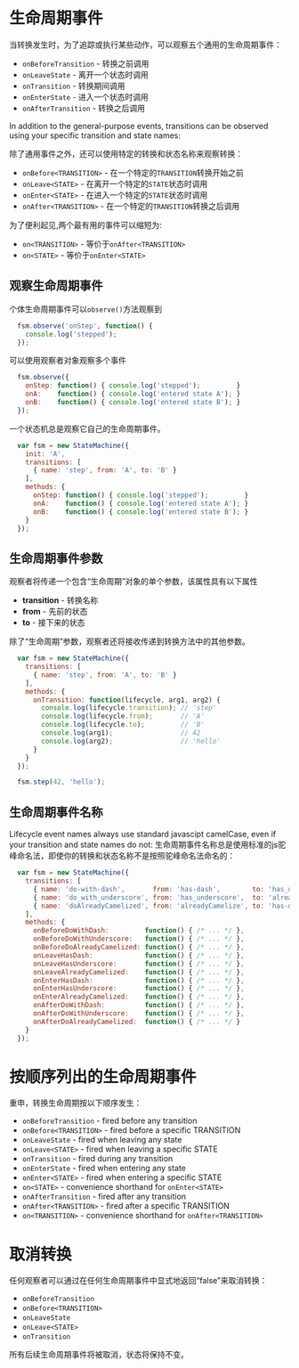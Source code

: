 # 生命周期事件

当转换发生时，为了追踪或执行某些动作，可以观察五个通用的生命周期事件：

  * `onBeforeTransition` - 转换之前调用
  * `onLeaveState`       - 离开一个状态时调用
  * `onTransition`       - 转换期间调用
  * `onEnterState`       - 进入一个状态时调用
  * `onAfterTransition`  - 转换之后调用

In addition to the general-purpose events, transitions can be observed
using your specific transition and state names:

除了通用事件之外，还可以使用特定的转换和状态名称来观察转换：

  * `onBefore<TRANSITION>` - 在一个特定的`TRANSITION`转换开始之前
  * `onLeave<STATE>`       - 在离开一个特定的`STATE`状态时调用
  * `onEnter<STATE>`       - 在进入一个特定的`STATE`状态时调用
  * `onAfter<TRANSITION>`  - 在一个特定的`TRANSITION`转换之后调用

为了便利起见,两个最有用的事件可以缩短为:

  * `on<TRANSITION>` - 等价于`onAfter<TRANSITION>`
  * `on<STATE>`      - 等价于`onEnter<STATE>`

## 观察生命周期事件

个体生命周期事件可以`observe()`方法观察到

```javascript
  fsm.observe('onStep', function() {
    console.log('stepped');
  });
```

可以使用观察者对象观察多个事件

```javascript
  fsm.observe({
    onStep: function() { console.log('stepped');         }
    onA:    function() { console.log('entered state A'); }
    onB:    function() { console.log('entered state B'); }
  });
```

一个状态机总是观察它自己的生命周期事件。

```javascript
  var fsm = new StateMachine({
    init: 'A',
    transitions: [
      { name: 'step', from: 'A', to: 'B' }
    ],
    methods: {
      onStep: function() { console.log('stepped');         }
      onA:    function() { console.log('entered state A'); }
      onB:    function() { console.log('entered state B'); }
    }
  });
```

## 生命周期事件参数

观察者将传递一个包含“生命周期”对象的单个参数，该属性具有以下属性

  * **transition** - 转换名称
  * **from**       - 先前的状态
  * **to**         - 接下来的状态

除了“生命周期”参数，观察者还将接收传递到转换方法中的其他参数。

```javascript
  var fsm = new StateMachine({
    transitions: [
      { name: 'step', from: 'A', to: 'B' }
    ],
    methods: {
      onTransition: function(lifecycle, arg1, arg2) {
        console.log(lifecycle.transition); // 'step'
        console.log(lifecycle.from);       // 'A'
        console.log(lifecycle.to);         // 'B'
        console.log(arg1);                 // 42
        console.log(arg2);                 // 'hello'
      }
    }
  });

  fsm.step(42, 'hello');
```

## 生命周期事件名称

Lifecycle event names always use standard javascipt camelCase, even if your transition and
state names do not:
生命周期事件名称总是使用标准的js驼峰命名法，即使你的转换和状态名称不是按照驼峰命名法命名的：

```javascript
  var fsm = new StateMachine({
    transitions: [
      { name: 'do-with-dash',       from: 'has-dash',        to: 'has_underscore'   },
      { name: 'do_with_underscore', from: 'has_underscore',  to: 'alreadyCamelized' },
      { name: 'doAlreadyCamelized', from: 'alreadyCamelize', to: 'has-dash'         }
    ],
    methods: {
      onBeforeDoWithDash:         function() { /* ... */ },
      onBeforeDoWithUnderscore:   function() { /* ... */ },
      onBeforeDoAlreadyCamelized: function() { /* ... */ },
      onLeaveHasDash:             function() { /* ... */ },
      onLeaveHasUnderscore:       function() { /* ... */ },
      onLeaveAlreadyCamelized:    function() { /* ... */ },
      onEnterHasDash:             function() { /* ... */ },
      onEnterHasUnderscore:       function() { /* ... */ },
      onEnterAlreadyCamelized:    function() { /* ... */ },
      onAfterDoWithDash:          function() { /* ... */ },
      onAfterDoWithUnderscore:    function() { /* ... */ },
      onAfterDoAlreadyCamelized:  function() { /* ... */ }
    }
  });
```

# 按顺序列出的生命周期事件

重申，转换生命周期按以下顺序发生：

  * `onBeforeTransition`   - fired before any transition
  * `onBefore<TRANSITION>` - fired before a specific TRANSITION
  * `onLeaveState`         - fired when leaving any state
  * `onLeave<STATE>`       - fired when leaving a specific STATE
  * `onTransition`         - fired during any transition
  * `onEnterState`         - fired when entering any state
  * `onEnter<STATE>`       - fired when entering a specific STATE
  * `on<STATE>`            - convenience shorthand for `onEnter<STATE>`
  * `onAfterTransition`    - fired after any transition
  * `onAfter<TRANSITION>`  - fired after a specific TRANSITION
  * `on<TRANSITION>`       - convenience shorthand for `onAfter<TRANSITION>`

# 取消转换

任何观察者可以通过在任何生命周期事件中显式地返回“false”来取消转换：

  * `onBeforeTransition`
  * `onBefore<TRANSITION>`
  * `onLeaveState`
  * `onLeave<STATE>`
  * `onTransition`

所有后续生命周期事件将被取消，状态将保持不变。

